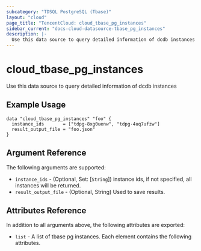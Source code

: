 ```yaml
---
subcategory: "TDSQL PostgreSQL (Tbase)"
layout: "cloud"
page_title: "TencentCloud: cloud_tbase_pg_instances"
sidebar_current: "docs-cloud-datasource-tbase_pg_instances"
description: |-
  Use this data source to query detailed information of dcdb instances
---
```


# cloud_tbase_pg_instances

Use this data source to query detailed information of dcdb instances

## Example Usage

```hcl
data "cloud_tbase_pg_instances" "foo" {
  instance_ids       = ["tdpg-8xg0uenw", "tdpg-4uq7ufzw"]
  result_output_file = "foo.json"
}
```

## Argument Reference

The following arguments are supported:

* `instance_ids` - (Optional, Set: [`String`]) instance ids, if not specified, all instances will be returned.
* `result_output_file` - (Optional, String) Used to save results.

## Attributes Reference

In addition to all arguments above, the following attributes are exported:

* `list` - A list of tbase pg instances. Each element contains the following attributes.


